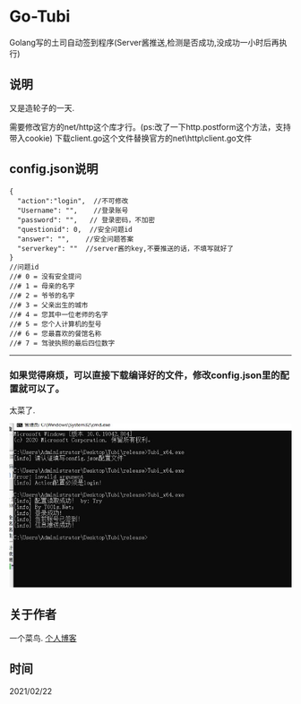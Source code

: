 # Go-Tubi
Golang写的土司自动签到程序(Server酱推送,检测是否成功,没成功一小时后再执行)

## 说明
又是造轮子的一天.

需要修改官方的net/http这个库才行。(ps:改了一下http.postform这个方法，支持带入cookie)
下载client.go这个文件替换官方的net\http\client.go文件
## config.json说明
```
{
  "action":"login",  //不可修改
  "Username": "",    //登录账号
  "password": "",   // 登录密码，不加密
  "questionid": 0,  //安全问题id
  "answer": "",    //安全问题答案
  "serverkey": ""  //server酱的key,不要推送的话，不填写就好了
}
//问题id
//# 0 = 没有安全提问
//# 1 = 母亲的名字
//# 2 = 爷爷的名字
//# 3 = 父亲出生的城市
//# 4 = 您其中一位老师的名字
//# 5 = 您个人计算机的型号
//# 6 = 您最喜欢的餐馆名称
//# 7 = 驾驶执照的最后四位数字

```
---
### 如果觉得麻烦，可以直接下载编译好的文件，修改config.json里的配置就可以了。
太菜了.

![运行截图](https://github.com/TRYblog/go-Tubi/blob/main/p.jpg "go-Tubi")

## 关于作者
一个菜鸟.
[个人博客](https://www.nctry.com)

## 时间
2021/02/22
